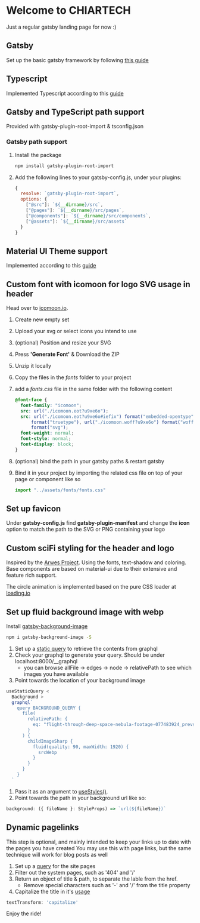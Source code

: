 # Welcome to CHIARTECH

Just a regular gatsby landing page for now :)

## Gatsby

Set up the basic gatsby framework by following [this guide](https://www.gatsbyjs.org/docs/quick-start/)

## Typescript

Implemented Typescript according to this [guide](https://medium.com/@whoisryosuke/adding-typescript-to-gatsby-c4a8cdcb0e7e)

## Gatsby and TypeScript path support

Provided with gatsby-plugin-root-import & tsconfig.json

### Gatsby path support

1. Install the package

   ```bash
   npm install gatsby-plugin-root-import
   ```

1. Add the following lines to your gatsby-config.js, under your plugins:

   ```javascript
   {
     resolve: `gatsby-plugin-root-import`,
     options: {
       ["@src"]: `${__dirname}/src`,
       ["@pages"]: `${__dirname}/src/pages`,
       ["@components"]: `${__dirname}/src/components`,
       ["@assets"]: `${__dirname}/src/assets`
     }
   }
   ```

## Material UI Theme support

Implemented according to this [guide](https://www.gatsbyjs.org/packages/gatsby-theme-material-ui/?=material)

## Custom font with icomoon for logo SVG usage in header

Head over to [icomoon.io](https://icomoon.io/app/#/select).

1. Create new empty set
1. Upload your svg or select icons you intend to use
1. (optional) Position and resize your SVG
1. Press **'Generate Font'** & Download the ZIP
1. Unzip it locally
1. Copy the files in the _fonts_ folder to your project
1. add a _fonts.css_ file in the same folder with the following content

   ```css
   @font-face {
     font-family: "icomoon";
     src: url("./icomoon.eot?u9xe6o");
     src: url("./icomoon.eot?u9xe6o#iefix") format("embedded-opentype"), url("./icomoon.ttf?u9xe6o")
         format("truetype"), url("./icomoon.woff?u9xe6o") format("woff"), url("./icomoon.svg?u9xe6o#icomoon")
         format("svg");
     font-weight: normal;
     font-style: normal;
     font-display: block;
   }
   ```

1. (optional) bind the path in your gatsby paths & restart gatsby
1. Bind it in your project by importing the related css file on top of your page or component like so

   ```javascript
   import "../assets/fonts/fonts.css"
   ```

## Set up favicon

Under **gatsby-config.js** find **gatsby-plugin-manifest** and change the **icon** option to match the path to the SVG or PNG containing your logo

## Custom sciFi styling for the header and logo

Inspired by the [Arwes Project](https://arwes.dev/docs). Using the fonts, text-shadow and coloring.
Base components are based on material-ui due to their extensive and feature rich support.

The circle animation is implemented based on the pure CSS loader at [loading.io](https://loading.io/css/)

## Set up fluid background image with webp

Install [gatsby-background-image](https://www.gatsbyjs.org/packages/gatsby-background-image/)

```bash
npm i gatsby-background-image -S
```

1. Set up a [static query](https://www.gatsbyjs.org/docs/use-static-query/) to retrieve the contents from graphql
1. Check your graphql to generate your query. Should be under localhost:8000/\_\_graphql
   - you can browse allFile -> edges -> node -> relativePath to see which images you have available
1. Point towards the location of your background image

```javascript
useStaticQuery <
  Background >
  graphql`
    query BACKGROUND_QUERY {
      file(
        relativePath: {
          eq: "flight-through-deep-space-nebula-footage-077483924_prevstill.webp"
        }
      ) {
        childImageSharp {
          fluid(quality: 90, maxWidth: 1920) {
            srcWebp
          }
        }
      }
    }
  `
```

1. Pass it as an argument to [useStyles()](https://material-ui.com/styles/basics/#adapting-based-on-props).
1. Point towards the path in your background url like so:

```javascript
background: ({ fileName }: StyleProps) => `url(${fileName})`
```

## Dynamic pagelinks

This step is optional, and mainly intended to keep your links up to date with the pages you have created
You may use this with page links, but the same technique will work for blog posts as well

1. Set up a [query](src/utils/hooks/static-queries/usePageLinks.ts) for the site pages
1. Filter out the system pages, such as '404' and '/'
1. Return an object of title & path, to separate the lable from the href.
   - Remove special characters such as '-' and '/' from the title property
1. Capitalize the title in it's [usage](src/components/header.styles.ts)

```javascript
textTransform: 'capitalize'
```

Enjoy the ride!

